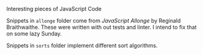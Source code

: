 Interesting pieces of JavaScript Code

Snippets in `allonge` folder come from *JavaScript Allonge* by Reginald Braithwaithe.
These were written with out tests and linter. I intend to fix that on some lazy Sunday.

Snippets in `sorts` folder implement different sort algorithms.